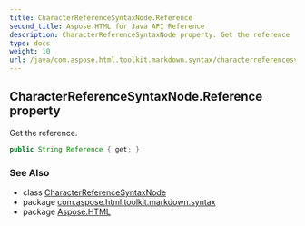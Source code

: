 ```yaml
---
title: CharacterReferenceSyntaxNode.Reference
second_title: Aspose.HTML for Java API Reference
description: CharacterReferenceSyntaxNode property. Get the reference
type: docs
weight: 10
url: /java/com.aspose.html.toolkit.markdown.syntax/characterreferencesyntaxnode/reference/
---
```

## CharacterReferenceSyntaxNode.Reference property

Get the reference.

```java
public String Reference { get; }
```

### See Also

* class [CharacterReferenceSyntaxNode](../)
* package [com.aspose.html.toolkit.markdown.syntax](../../characterreferencesyntaxnode/)
* package [Aspose.HTML](../../../)
